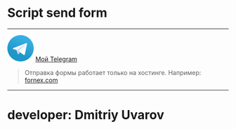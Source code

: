 # Script send form
---
[![Мой Telegram](http://raw.githubusercontent.com/DmitryUvarov/gulp/2e2b020b089732040faac9ee768a0887353ba4ce/telegram.svg)](https://t.me/uvarovdmitriy) [Мой Telegram](https://t.me/uvarovdmitriy)

>Отправка формы работает только на хостинге. Например: [fornex.com](https://fornex.com/c/fir4n1/)
---
# developer: Dmitriy Uvarov